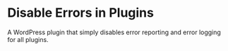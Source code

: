 # Disable Errors in Plugins

A WordPress plugin that simply disables error reporting and error logging for all plugins.
